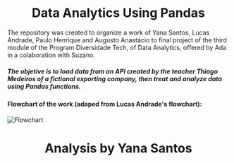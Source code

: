 <h1 align="center">Data Analytics Using Pandas</h1>

The repository was created to organize a work of Yana Santos, Lucas Andrade, Paulo Henrique and Augusto Anastácio to final
project of the third module of the Program Diversidade Tech, of Data Analytics, offered by Ada in a colaboration with Suzano.

##### The objetive is to load data from an API created by the teacher Thiago Medeiros of a fictional exporting company, then treat and analyze data using Pandas functions.

#### Flowchart of the work (adaped from Lucas Andrade's flowchart):

![Flowchart](https://user-images.githubusercontent.com/59098432/202789750-2c5ea7a4-bdba-4e36-9515-8cc32bdc0ee2.png)

<h1 align="center">Analysis by Yana Santos</h1>

